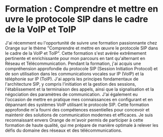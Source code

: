 # Formation : Comprendre et mettre en uvre le protocole SIP dans le cadre de la VoIP et ToIP
J'ai récemment eu l'opportunité de suivre une formation passionnante chez Orange sur le thème "Comprendre et mettre en œuvre le protocole SIP dans le cadre de la VoIP et ToIP". Cette formation s'est avérée extrêmement pertinente et enrichissante pour mon parcours en tant qu'alternant en Réseau et Télécommunication. Pendant la formation, j'ai acquis une compréhension approfondie du protocole SIP (Session Initiation Protocol) et de son utilisation dans les communications vocales sur IP (VoIP) et la téléphonie sur IP (ToIP). J'ai appris les principes fondamentaux de l'architecture SIP, y compris l'initiation et la gestion des sessions, l'établissement et la terminaison des appels, ainsi que la signalisation et la négociation des paramètres de communication. J'ai également eu l'occasion de mettre en pratique mes connaissances en configurant et en dépannant des systèmes VoIP utilisant le protocole SIP. Cette formation approfondie m'a fourni des compétences essentielles pour concevoir et maintenir des solutions de communication modernes et efficaces. Je suis reconnaissant envers Orange de m'avoir permis de participer à cette formation de haute qualité, qui me prépare de manière optimale à relever les défis du domaine des réseaux et des télécommunications.

